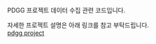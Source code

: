 PDGG 프로젝트 데이터 수집 관련 코드입니다.

자세한 프로젝트 설명은 아래 링크를 참고 부탁드립니다.<br>
<a href = 'https://outstanding-trout-d72.notion.site/PDGG-198365fb32214d5997f108ec384186cf?pvs=4'>pdgg project</a>

